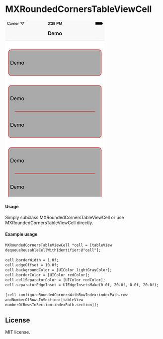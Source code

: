 # MXRoundedCornersTableViewCell

![Alt text](/MXRoundedCornersTableViewCellDemo/screenshot.png?raw=true "Optional Title")

#### Usage

Simply subclass MXRoundedCornersTableViewCell or use MXRoundedCornersTableViewCell directly.

#### Example usage

``` objc
MXRoundedCornersTableViewCell *cell = [tableView dequeueReusableCellWithIdentifier:@"cell"];

cell.borderWidth = 1.0f;
cell.edgeOffset = 10.0f;
cell.backgroundColor = [UIColor lightGrayColor];
cell.borderColor = [UIColor redColor];
cell.cellSeparatorColor = [UIColor redColor];
cell.separatorEdgeInset = UIEdgeInsetsMake(0.0f, 20.0f, 0.0f, 20.0f);

[cell configureRoundedCornersWithRowIndex:indexPath.row andNumberOfRowsInSection:[tableView numberOfRowsInSection:indexPath.section]];
```

## License

MIT license.